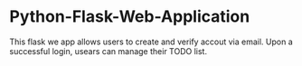 # Python-Flask-Web-Application
 This flask we app allows users to create and verify accout via email. Upon a successful login, usears can manage their TODO list.
